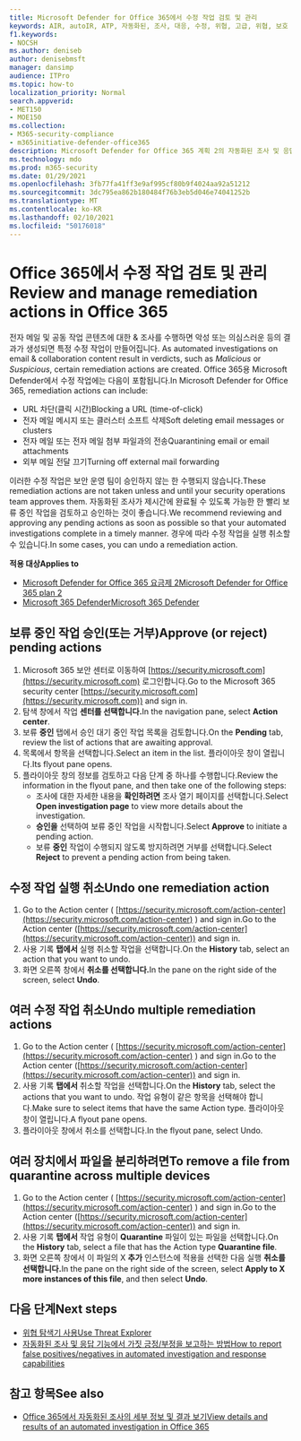 ```yaml
---
title: Microsoft Defender for Office 365에서 수정 작업 검토 및 관리
keywords: AIR, autoIR, ATP, 자동화된, 조사, 대응, 수정, 위협, 고급, 위협, 보호
f1.keywords:
- NOCSH
ms.author: deniseb
author: denisebmsft
manager: dansimp
audience: ITPro
ms.topic: how-to
localization_priority: Normal
search.appverid:
- MET150
- MOE150
ms.collection:
- M365-security-compliance
- m365initiative-defender-office365
description: Microsoft Defender for Office 365 계획 2의 자동화된 조사 및 응답 기능의 수정 작업에 대해 자세히 알아보습니다.
ms.technology: mdo
ms.prod: m365-security
ms.date: 01/29/2021
ms.openlocfilehash: 3fb77fa41ff3e9af995cf80b9f4024aa92a51212
ms.sourcegitcommit: 3dc795ea862b180484f76b3eb5d046e74041252b
ms.translationtype: MT
ms.contentlocale: ko-KR
ms.lasthandoff: 02/10/2021
ms.locfileid: "50176018"
---
```

# <a name="review-and-manage-remediation-actions-in-office-365"></a><span data-ttu-id="8c6ff-104">Office 365에서 수정 작업 검토 및 관리</span><span class="sxs-lookup"><span data-stu-id="8c6ff-104">Review and manage remediation actions in Office 365</span></span>

<span data-ttu-id="8c6ff-105">전자 메일 및 공동 작업 콘텐츠에 대한 & 조사를 수행하면 악성 또는 의심스러운 등의 결과가 생성되면 특정 수정 작업이 만들어집니다. </span><span class="sxs-lookup"><span data-stu-id="8c6ff-105">As automated investigations on email & collaboration content result in verdicts, such as *Malicious* or *Suspicious*, certain remediation actions are created.</span></span> <span data-ttu-id="8c6ff-106">Office 365용 Microsoft Defender에서 수정 작업에는 다음이 포함됩니다.</span><span class="sxs-lookup"><span data-stu-id="8c6ff-106">In Microsoft Defender for Office 365, remediation actions can include:</span></span>
- <span data-ttu-id="8c6ff-107">URL 차단(클릭 시간)</span><span class="sxs-lookup"><span data-stu-id="8c6ff-107">Blocking a URL (time-of-click)</span></span>
- <span data-ttu-id="8c6ff-108">전자 메일 메시지 또는 클러스터 소프트 삭제</span><span class="sxs-lookup"><span data-stu-id="8c6ff-108">Soft deleting email messages or clusters</span></span>
- <span data-ttu-id="8c6ff-109">전자 메일 또는 전자 메일 첨부 파일과의 전송</span><span class="sxs-lookup"><span data-stu-id="8c6ff-109">Quarantining email or email attachments</span></span>
- <span data-ttu-id="8c6ff-110">외부 메일 전달 끄기</span><span class="sxs-lookup"><span data-stu-id="8c6ff-110">Turning off external mail forwarding</span></span>

<span data-ttu-id="8c6ff-111">이러한 수정 작업은 보안 운영 팀이 승인하지 않는 한 수행되지 않습니다.</span><span class="sxs-lookup"><span data-stu-id="8c6ff-111">These remediation actions are not taken unless and until your security operations team approves them.</span></span> <span data-ttu-id="8c6ff-112">자동화된 조사가 제시간에 완료될 수 있도록 가능한 한 빨리 보류 중인 작업을 검토하고 승인하는 것이 좋습니다.</span><span class="sxs-lookup"><span data-stu-id="8c6ff-112">We recommend reviewing and approving any pending actions as soon as possible so that your automated investigations complete in a timely manner.</span></span> <span data-ttu-id="8c6ff-113">경우에 따라 수정 작업을 실행 취소할 수 있습니다.</span><span class="sxs-lookup"><span data-stu-id="8c6ff-113">In some cases, you can undo a remediation action.</span></span>

<span data-ttu-id="8c6ff-114">**적용 대상**</span><span class="sxs-lookup"><span data-stu-id="8c6ff-114">**Applies to**</span></span>
- [<span data-ttu-id="8c6ff-115">Microsoft Defender for Office 365 요금제 2</span><span class="sxs-lookup"><span data-stu-id="8c6ff-115">Microsoft Defender for Office 365 plan 2</span></span>](https://go.microsoft.com/fwlink/?linkid=2148715)
- [<span data-ttu-id="8c6ff-116">Microsoft 365 Defender</span><span class="sxs-lookup"><span data-stu-id="8c6ff-116">Microsoft 365 Defender</span></span>](https://go.microsoft.com/fwlink/?linkid=2118804)

## <a name="approve-or-reject-pending-actions"></a><span data-ttu-id="8c6ff-117">보류 중인 작업 승인(또는 거부)</span><span class="sxs-lookup"><span data-stu-id="8c6ff-117">Approve (or reject) pending actions</span></span>

1. <span data-ttu-id="8c6ff-118">Microsoft 365 보안 센터로 이동하여 [https://security.microsoft.com](https://security.microsoft.com) 로그인합니다.</span><span class="sxs-lookup"><span data-stu-id="8c6ff-118">Go to the Microsoft 365 security center [https://security.microsoft.com](https://security.microsoft.com)) and sign in.</span></span>
2. <span data-ttu-id="8c6ff-119">탐색 창에서 작업 **센터를 선택합니다.**</span><span class="sxs-lookup"><span data-stu-id="8c6ff-119">In the navigation pane, select **Action center**.</span></span>
3. <span data-ttu-id="8c6ff-120">보류 **중인** 탭에서 승인 대기 중인 작업 목록을 검토합니다.</span><span class="sxs-lookup"><span data-stu-id="8c6ff-120">On the **Pending** tab, review the list of actions that are awaiting approval.</span></span>
4. <span data-ttu-id="8c6ff-121">목록에서 항목을 선택합니다.</span><span class="sxs-lookup"><span data-stu-id="8c6ff-121">Select an item in the list.</span></span> <span data-ttu-id="8c6ff-122">플라이아웃 창이 열립니다.</span><span class="sxs-lookup"><span data-stu-id="8c6ff-122">Its flyout pane opens.</span></span> 
5. <span data-ttu-id="8c6ff-123">플라이아웃 창의 정보를 검토하고 다음 단계 중 하나를 수행합니다.</span><span class="sxs-lookup"><span data-stu-id="8c6ff-123">Review the information in the flyout pane, and then take one of the following steps:</span></span>
   - <span data-ttu-id="8c6ff-124">조사에 대한 자세한 내용을 **확인하려면** 조사 열기 페이지를 선택합니다.</span><span class="sxs-lookup"><span data-stu-id="8c6ff-124">Select **Open investigation page** to view more details about the investigation.</span></span>
   - <span data-ttu-id="8c6ff-125">**승인을** 선택하여 보류 중인 작업을 시작합니다.</span><span class="sxs-lookup"><span data-stu-id="8c6ff-125">Select **Approve** to initiate a pending action.</span></span>
   - <span data-ttu-id="8c6ff-126">보류 **중인** 작업이 수행되지 않도록 방지하려면 거부를 선택합니다.</span><span class="sxs-lookup"><span data-stu-id="8c6ff-126">Select **Reject** to prevent a pending action from being taken.</span></span>

## <a name="undo-one-remediation-action"></a><span data-ttu-id="8c6ff-127">수정 작업 실행 취소</span><span class="sxs-lookup"><span data-stu-id="8c6ff-127">Undo one remediation action</span></span>

1. <span data-ttu-id="8c6ff-128">Go to the Action center ( [https://security.microsoft.com/action-center](https://security.microsoft.com/action-center) ) and sign in.</span><span class="sxs-lookup"><span data-stu-id="8c6ff-128">Go to the Action center ([https://security.microsoft.com/action-center](https://security.microsoft.com/action-center)) and sign in.</span></span>
2. <span data-ttu-id="8c6ff-129">사용 기록 **탭에서** 실행 취소할 작업을 선택합니다.</span><span class="sxs-lookup"><span data-stu-id="8c6ff-129">On the **History** tab, select an action that you want to undo.</span></span>
3. <span data-ttu-id="8c6ff-130">화면 오른쪽 창에서 **취소를 선택합니다.**</span><span class="sxs-lookup"><span data-stu-id="8c6ff-130">In the pane on the right side of the screen, select **Undo**.</span></span>

## <a name="undo-multiple-remediation-actions"></a><span data-ttu-id="8c6ff-131">여러 수정 작업 취소</span><span class="sxs-lookup"><span data-stu-id="8c6ff-131">Undo multiple remediation actions</span></span>

1. <span data-ttu-id="8c6ff-132">Go to the Action center ( [https://security.microsoft.com/action-center](https://security.microsoft.com/action-center) ) and sign in.</span><span class="sxs-lookup"><span data-stu-id="8c6ff-132">Go to the Action center ([https://security.microsoft.com/action-center](https://security.microsoft.com/action-center)) and sign in.</span></span>
2. <span data-ttu-id="8c6ff-133">사용 기록 **탭에서** 취소할 작업을 선택합니다.</span><span class="sxs-lookup"><span data-stu-id="8c6ff-133">On the **History** tab, select the actions that you want to undo.</span></span> <span data-ttu-id="8c6ff-134">작업 유형이 같은 항목을 선택해야 합니다.</span><span class="sxs-lookup"><span data-stu-id="8c6ff-134">Make sure to select items that have the same Action type.</span></span> <span data-ttu-id="8c6ff-135">플라이아웃 창이 열립니다.</span><span class="sxs-lookup"><span data-stu-id="8c6ff-135">A flyout pane opens.</span></span>
3. <span data-ttu-id="8c6ff-136">플라이아웃 창에서 취소를 선택합니다.</span><span class="sxs-lookup"><span data-stu-id="8c6ff-136">In the flyout pane, select Undo.</span></span>

## <a name="to-remove-a-file-from-quarantine-across-multiple-devices"></a><span data-ttu-id="8c6ff-137">여러 장치에서 파일을 분리하려면</span><span class="sxs-lookup"><span data-stu-id="8c6ff-137">To remove a file from quarantine across multiple devices</span></span>

1. <span data-ttu-id="8c6ff-138">Go to the Action center ( [https://security.microsoft.com/action-center](https://security.microsoft.com/action-center) ) and sign in.</span><span class="sxs-lookup"><span data-stu-id="8c6ff-138">Go to the Action center ([https://security.microsoft.com/action-center](https://security.microsoft.com/action-center)) and sign in.</span></span>
2. <span data-ttu-id="8c6ff-139">사용 기록 **탭에서** 작업 유형이 **Quarantine** 파일이 있는 파일을 선택합니다.</span><span class="sxs-lookup"><span data-stu-id="8c6ff-139">On the **History** tab, select a file that has the Action type **Quarantine file**.</span></span>
3. <span data-ttu-id="8c6ff-140">화면 오른쪽 창에서 이 파일의 X **추가** 인스턴스에 적용을 선택한 다음 실행 **취소를 선택합니다.**</span><span class="sxs-lookup"><span data-stu-id="8c6ff-140">In the pane on the right side of the screen, select **Apply to X more instances of this file**, and then select **Undo**.</span></span>

## <a name="next-steps"></a><span data-ttu-id="8c6ff-141">다음 단계</span><span class="sxs-lookup"><span data-stu-id="8c6ff-141">Next steps</span></span>

- [<span data-ttu-id="8c6ff-142">위협 탐색기 사용</span><span class="sxs-lookup"><span data-stu-id="8c6ff-142">Use Threat Explorer</span></span>](threat-explorer.md)
- [<span data-ttu-id="8c6ff-143">자동화된 조사 및 응답 기능에서 가짓 긍정/부정을 보고하는 방법</span><span class="sxs-lookup"><span data-stu-id="8c6ff-143">How to report false positives/negatives in automated investigation and response capabilities</span></span>](air-report-false-positives-negatives.md)

## <a name="see-also"></a><span data-ttu-id="8c6ff-144">참고 항목</span><span class="sxs-lookup"><span data-stu-id="8c6ff-144">See also</span></span>

- [<span data-ttu-id="8c6ff-145">Office 365에서 자동화된 조사의 세부 정보 및 결과 보기</span><span class="sxs-lookup"><span data-stu-id="8c6ff-145">View details and results of an automated investigation in Office 365</span></span>](air-view-investigation-results.md)
